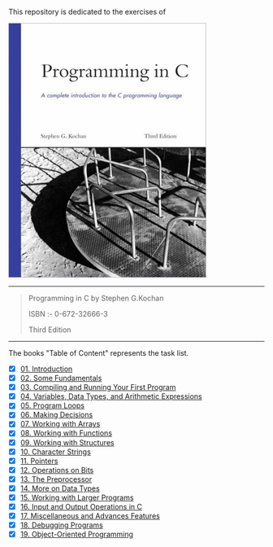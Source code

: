 This repository is dedicated to the exercises of 

![book_cover](book_cover.jpg)

---

> Programming in C by Stephen G.Kochan
>
> ISBN :- 0-672-32666-3
>
> Third Edition

---

The books "Table of Content"  represents the task list.

- [x] [01. Introduction](Chapter_01)
- [x] [02. Some Fundamentals](Chapter_02)
- [x] [03. Compiling and Running Your First Program](Chapter_03)
- [x] [04. Variables, Data Types, and Arithmetic Expressions](Chapter_04)
- [x] [05. Program Loops](Chapter_05)
- [x] [06. Making Decisions](Chapter_06)
- [x] [07. Working with Arrays](Chapter_07)
- [x] [08. Working with Functions](Chapter_08)
- [x] [09. Working with Structures](Chapter_09)
- [x] [10. Character Strings](Chapter_10)
- [x] [11. Pointers](Chapter_11)
- [x] [12. Operations on Bits](Chapter_12)
- [x] [13. The Preprocessor](Chapter_13)
- [x] [14. More on Data Types](Chapter_14)
- [x] [15. Working with Larger Programs](Chapter_15)
- [x] [16. Input and Output Operations in C](Chapter_16)
- [x] [17. Miscellaneous and Advances Features](Chapter_17)
- [x] [18. Debugging Programs](Chapter_18)
- [x] [19. Object-Oriented Programming](Chapter_19)
